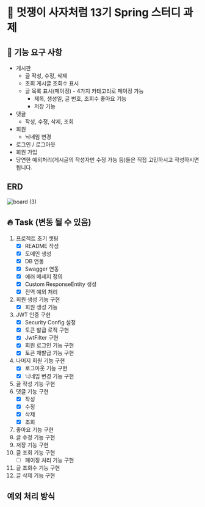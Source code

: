 # 🦁 멋쟁이 사자처럼 13기 Spring 스터디 과제



## 📌 기능 요구 사항
- 게시판
    - 글 작성, 수정, 삭제
    - 조회 게시글 조회수 표시
    - 글 목록 표시(페이징) - 4가지 카테고리로 페이징 가능
      - 제목, 생성일, 글 번호, 조회수 좋아요 기능
      - 저장 기능
- 댓글
  - 작성, 수정, 삭제, 조회 
- 회원
  - 닉네임 변경
- 로그인 / 로그아웃 
- 회원 가입
- 당연한 예외처리(게시글의 작성자만 수정 가능 등)들은 직접 고민하시고 작성하시면 됩니다.


## ERD

![board (3)](https://github.com/user-attachments/assets/e1047390-9a7b-4cfb-ac91-4de91a1317d6)


## 🔥 Task (변동 될 수 있음)
1. 프로젝트 초기 셋팅
   - [x] README 작성
   - [x] 도메인 생성
   - [x] DB 연동
   - [x] Swagger 연동
   - [x] 에러 메세지 정의
   - [x] Custom ResponseEntity 생성
   - [x] 전역 예외 처리
2. 회원 생성 기능 구현
   - [x] 회원 생성 기능
3. JWT 인증 구현
   - [x] Security Config 설정
   - [x] 토큰 발급 로직 구현
   - [x] JwtFilter 구현
   - [x] 회원 로그인 기능 구현
   - [x] 토큰 재발급 기능 구현
4. 나머지 회원 기능 구현
    - [x] 로그아웃 기능 구현
    - [x] 닉네임 변경 기능 구현
5. 글 작성 기능 구현
6. 댓글 기능 구현
   - [x] 작성
   - [x] 수정
   - [x] 삭제
   - [x] 조회
7. 좋아요 기능 구현
8. 글 수정 기능 구현
8. 저장 기능 구현
9. 글 조회 기능 구현
   - [ ] 페이징 처리 기능 구현
10. 글 조회수 기능 구현
11. 글 삭제 기능 구현

## 예외 처리 방식
